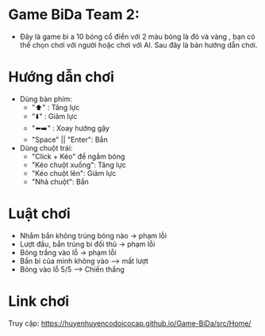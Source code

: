 # Game BiDa Team 2:
- Đây là game bi a 10 bóng cổ điển với 2 màu bóng là đỏ và vàng , bạn có thể chọn chơi với người hoặc chơi với AI. Sau đây là bản hướng dẫn chơi.
# Hướng dẫn chơi
* Dùng bàn phím:
  - "⬆️" : Tăng lực
  - "⬇️" : Giảm lực
  - "⬅️➡️" : Xoay hướng gậy
  - "Space" || "Enter": Bắn
* Dùng chuột trái:
  - "Click + Kéo" để ngắm bóng
  - "Kéo chuột xuống": Tăng lực
  - "Kéo chuột lên": Giảm lực
  - "Nhả chuột": Bắn
# Luật chơi
  - Nhắm bắn không trúng bóng nào -> phạm lỗi
  - Lượt đầu, bắn trúng bi đối thủ -> phạm lỗi
  - Bóng trắng vào lỗ -> phạm lỗi
  - Bắn bi của mình không vào --> mất lượt
  - Bóng vào lỗ 5/5 --> Chiến thắng
# Link chơi
Truy cập: https://huyenhuyencodoicocap.github.io/Game-BiDa/src/Home/
